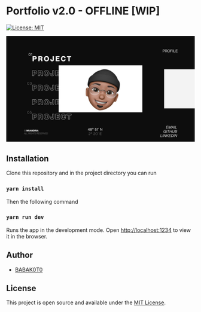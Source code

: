 # Portfolio v2.0 - OFFLINE [WIP]

[![License: MIT](https://img.shields.io/badge/License-MIT-blue.svg)](https://opensource.org/licenses/MIT)

![home](./src/assets/Home-FolioV2.png)

## Installation

Clone this repository and in the project directory you can run

### `yarn install`

Then the following command

### `yarn run dev`

Runs the app in the development mode.
Open [http://localhost:1234](http://localhost:1234) to view it in the browser.

## Author

- [BABAK0T0](https://www.github.com/BABAK0T0)

## License

This project is open source and available under the [MIT License](LICENSE).
